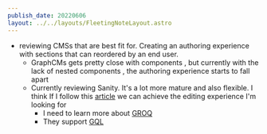 ```yaml
---
publish_date: 20220606    
layout: ../../layouts/FleetingNoteLayout.astro
---
```

- reviewing CMSs that are best fit for. Creating an authoring experience with sections that can reordered by an end user. 
	 - GraphCMs gets pretty close with components , but currently with the lack of nested components , the authoring experience starts to fall apart 
	 - Currently reviewing Sanity. It's a lot more mature and also flexible. I think If I follow this [article](https://www.sanity.io/docs/the-building-blocks) we can achieve the editing experience I'm looking for 
		 - I need to learn more about [GROQ](https://www.sanity.io/docs/overview-groq)
		 - They support [GQL](https://www.sanity.io/docs/graphql)